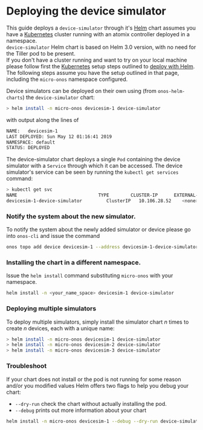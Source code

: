 <!--
SPDX-FileCopyrightText: 2022 2020-present Open Networking Foundation <info@opennetworking.org>

SPDX-License-Identifier: Apache-2.0
-->

# Deploying the device simulator

This guide deploys a `device-simulator` through it's [Helm] chart assumes you have a [Kubernetes] cluster running 
with an atomix controller deployed in a namespace.  
`device-simulator` Helm chart is based on Helm 3.0 version, with no need for the Tiller pod to be present.   
If you don't have a cluster running and want to try on your local machine please follow first 
the [Kubernetes] setup steps outlined to [deploy with Helm](https://docs.onosproject.org/developers/deploy_with_helm/).
The following steps assume you have the setup outlined in that page, including the `micro-onos` namespace configured.

Device simulators can be deployed on their own using (from `onos-helm-charts`)
the `device-simulator` chart:

```bash
> helm install -n micro-onos devicesim-1 device-simulator
```
with output along the lines of 
```bash
NAME:   devicesim-1
LAST DEPLOYED: Sun May 12 01:16:41 2019
NAMESPACE: default
STATUS: DEPLOYED
```

The device-simulator chart deploys a single `Pod` containing the device simulator with a `Service`
through which it can be accessed. The device simulator's service can be seen by running the
`kubectl get services` command:

```bash
> kubectl get svc
NAME                              TYPE        CLUSTER-IP      EXTERNAL-IP   PORT(S)          AGE
devicesim-1-device-simulator         ClusterIP   10.106.28.52    <none>        10161/TCP        25m
```

### Notify the system about the new simulator.

To notify the system about the newly added simulator or device please go into `onos-cli` and issue the command
```bash
onos topo add device devicesim-1 --address devicesim-1-device-simulator:11161 --type Devicesim --version 1.0.0 --insecure
```

### Installing the chart in a different namespace.

Issue the `helm install` command substituting `micro-onos` with your namespace.
```bash
helm install -n <your_name_space> devicesim-1 device-simulator
```

### Deploying multiple simulators

To deploy multiple simulators, simply install the simulator chart _n_ times
to create _n_ devices, each with a unique name:

```bash
> helm install -n micro-onos devicesim-1 device-simulator
> helm install -n micro-onos devicesim-2 device-simulator
> helm install -n micro-onos devicesim-3 device-simulator
```

### Troubleshoot

If your chart does not install or the pod is not running for some reason and/or you modified values Helm offers two flags to help you
debug your chart: 

* `--dry-run` check the chart without actually installing the pod. 
* `--debug` prints out more information about your chart

```bash
helm install -n micro-onos devicesim-1 --debug --dry-run device-simulator
```

[Helm]: https://helm.sh/
[Kubernetes]: https://kubernetes.io/
